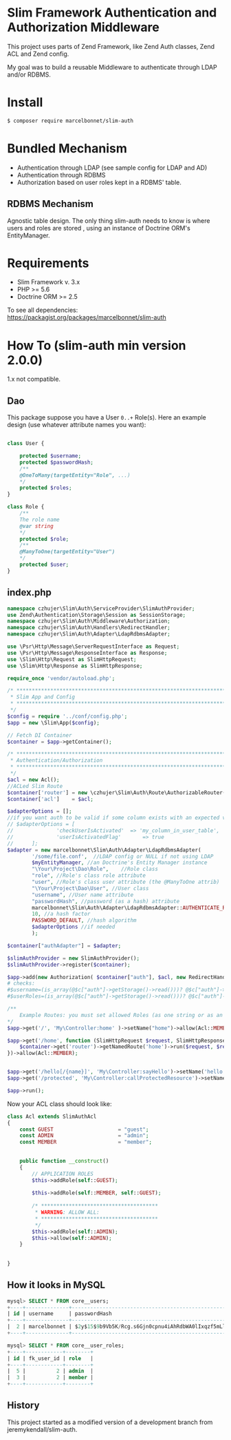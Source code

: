 # Slim Framework Authentication and Authorization Middleware

This project uses parts of Zend Framework, like Zend Auth classes, Zend ACL and  Zend config.

My goal was to build a reusable Middleware to authenticate through LDAP and/or RDBMS.

# Install

```sh
$ composer require marcelbonnet/slim-auth
```

# Bundled Mechanism

- Authentication through LDAP (see sample config for LDAP and AD)
- Authentication through RDBMS
- Authorization based on user roles kept in a RDBMS' table.

## RDBMS Mechanism

Agnostic table design. The only thing slim-auth needs to know is where users and roles are stored , using an instance of Doctrine ORM's EntityManager. 

# Requirements

- Slim Framework v. 3.x
- PHP >= 5.6
- Doctrine ORM >= 2.5

To see all dependencies: https://packagist.org/packages/marcelbonnet/slim-auth

# How To (slim-auth min version 2.0.0)

1.x not compatible.

## Dao

This package suppose you have a User ```0..+``` Role(s). Here an example design (use whatever attribute names you want):

```php

class User {

    protected $username;
    protected $passwordHash;
    /**
    @OneToMany(targetEntity="Role", ...)
    */
    protected $roles;
}

class Role {
    /**
    The role name
    @var string
    */
    protected $role;
    /**
    @ManyToOne(targetEntity="User")
    */
    protected $user;
}
```

## index.php

```php
namespace czhujer\Slim\Auth\ServiceProvider\SlimAuthProvider;
use Zend\Authentication\Storage\Session as SessionStorage;
namespace czhujer\Slim\Auth\Middleware\Authorization;
namespace czhujer\Slim\Auth\Handlers\RedirectHandler;
namespace czhujer\Slim\Auth\Adapter\LdapRdbmsAdapter;

use \Psr\Http\Message\ServerRequestInterface as Request;
use \Psr\Http\Message\ResponseInterface as Response;
use \Slim\Http\Request as SlimHttpRequest;
use \Slim\Http\Response as SlimHttpResponse;

require_once 'vendor/autoload.php';

/* ****************************************************************************
 * Slim App and Config
 * ****************************************************************************
 */
$config = require '../conf/config.php';
$app = new \Slim\App($config);

// Fetch DI Container
$container = $app->getContainer();

/* ****************************************************************************
 * Authentication/Authorization
 * ****************************************************************************
 */
$acl = new Acl();
//ACLed Slim Route
$container['router'] = new \czhujer\Slim\Auth\Route\AuthorizableRouter(null, $acl);
$container['acl']    = $acl;

$adapterOptions = [];
//if you want auth to be valid if some column exists with an expected value:
// $adapterOptions = [
//              'checkUserIsActivated'  => 'my_column_in_user_table',
//              'userIsActivatedFlag'       => true
//      ];
$adapter = new marcelbonnet\Slim\Auth\Adapter\LdapRdbmsAdapter(
        '/some/file.conf',  //LDAP config or NULL if not using LDAP
        $myEntityManager, //an Doctrine's Entity Manager instance 
        "\Your\Project\Dao\Role",    //Role class
        "role", //Role's class role attribute
        "user", //Role's class user attribute (the @ManyToOne attrib)
        "\Your\Project\Dao\User", //User class
        "username", //User name attribute
        "passwordHash", //password (as a hash) attribute
        marcelbonnet\Slim\Auth\Adapter\LdapRdbmsAdapter::AUTHENTICATE_RDBMS, //auth method: LdapRdbmsAdapter::AUTHENTICATE_RDBMS | LdapRdbmsAdapter::AUTHENTICATE_LDAP 
        10, //a hash factor
        PASSWORD_DEFAULT, //hash algorithm
        $adapterOptions //if needed
        );

$container["authAdapter"] = $adapter;

$slimAuthProvider = new SlimAuthProvider();
$slimAuthProvider->register($container);

$app->add(new Authorization( $container["auth"], $acl, new RedirectHandler("auth/notAuthenticated", "auth/notAuthorized") ));
# checks:
#$username=(is_array(@$c["auth"]->getStorage()->read()))? @$c["auth"]->getStorage()->read()["username"] : @$c["auth"]->getStorage()->read();
#$userRoles=(is_array(@$c["auth"]->getStorage()->read()))? @$c["auth"]->getStorage()->read()["role"] : array();

/**
    Example Routes: you must set allowed Roles (as one string or as an array or string roles) for each route. 
*/
$app->get('/', 'My\Controller:home' )->setName("home")->allow(Acl::MEMBER);

$app->get('/home', function (SlimHttpRequest $request, SlimHttpResponse $response, $args) use($container) {
    $container->get('router')->getNamedRoute('home')->run($request, $response);
})->allow(Acl::MEMBER);


$app->get('/hello[/{name}]', 'My\Controller:sayHello')->setName('hello')->allow([Acl::GUEST, Acl::MEMBER]);
$app->get('/protected', 'My\Controller:callProtectedResource')->setName('protected')->allow(Acl::ADMIN);

$app->run();
```

Now your ACL class should look like:

```php
class Acl extends SlimAuthAcl
{
    const GUEST                     = "guest";
    const ADMIN                     = "admin";
    const MEMBER                    = "member";
    

    public function __construct()
    {
        // APPLICATION ROLES
        $this->addRole(self::GUEST);
        
        $this->addRole(self::MEMBER, self::GUEST);
        
        /* **************************************
         * WARNING: ALLOW ALL:
         * **************************************
         */
        $this->addRole(self::ADMIN);
        $this->allow(self::ADMIN);
    }
    
    
}
```

## How it looks in MySQL

```sql
mysql> SELECT * FROM core__users;
+----+--------------+--------------------------------------------------------------+
| id | username     | passwordHash                                                 |
+----+--------------+--------------------------------------------------------------+
|  2 | marcelbonnet | $2y$15$9b9Vb5K/Rcg.s6Gjn0cpnu4iAhRdbWA0lIxqzf5mLl81WW.qYtXzK |
+----+--------------+--------------------------------------------------------------+

mysql> SELECT * FROM core__user_roles;
+----+------------+--------+
| id | fk_user_id | role   |
+----+------------+--------+
|  5 |          2 | admin  |
|  3 |          2 | member |
+----+------------+--------+
```

## History

This project started as a modified version of a development branch from jeremykendall/slim-auth.
